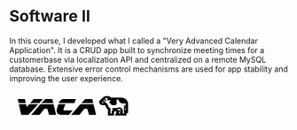# Software II
In this course, I developed what I called a "Very Advanced Calendar Application". It is a CRUD app built to synchronize meeting times for a customerbase via localization API and centralized on a remote MySQL database. Extensive error control mechanisms are used for app stability and improving the user experience.

![VACA logo](https://github.com/jbelian/WGU-Software-II/blob/main/resources/vaca_logo_white.png)

